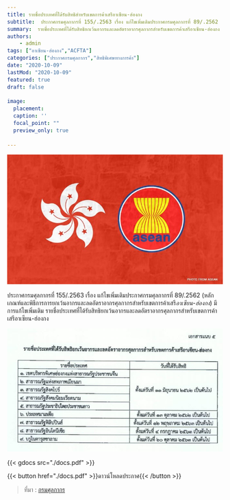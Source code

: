 ```yaml
---
title: รายชื่อประเทศที่ได้รับสิทธิสำหรับเขตการค้าเสรีอาเซียน-ฮ่องกง    
subtitle:  ประกาศกรมศุลกากรที่ 155/.2563 เรื่อง แก้ไขเพิ่มเติมประกาศกรมศุลกากรที่ 89/.2562 
summary:  รายชื่อประเทศที่ได้รับสิทธิยกเว้นอากรและลดอัตราอากรศุลกากรสำหรับเขตการค้าเสรีอาเซียน-ฮ่องกง
authors:
    - admin
tags: ["อาเซียน-ฮ่องกง","ACFTA"]
categories: ["ประกาศกรมศุลกากร","สิทธิพิเศษทางการค้า"]
date: "2020-10-09"
lastMod: "2020-10-09"
featured: true
draft: false

image:
  placement: 
  caption: ''
  focal_point: ""
  preview_only: true

---
```


![](featured.jpg)

ประกาศกรมศุลกากรที่ 155/.2563 เรื่อง แก้ไขเพิ่มเติมประกาศกรมศุลกากรที่ 89/.2562 (หลักเกณฑ์และพิธีการการยกเว้นอากรและลดอัตราอากรศุลกากรสำหรับเขตการค้าเสรี*อาเซียน-ฮ่องกง*) มีการแก้ไขเพิ่มเติม รายชื่อประเทศที่ได้รับสิทธิยกเว้นอากรและลดอัตราอากรศุลกากรสำหรับเขตการค้าเสรีอาเซียน-ฮ่องกง

![](img-01.jpg)

{{< gdocs src="./docs.pdf" >}}


{{< button href="./docs.pdf" >}}ดาวน์โหลดประกาศ{{< /button >}}


> ที่มา : [กรมศุลกากร](http://www.customs.go.th/cont_strc_download_with_docno_date.php?lang=th&top_menu=menu_homepage&current_id=14232832414c505f46464a4f464b4d)

